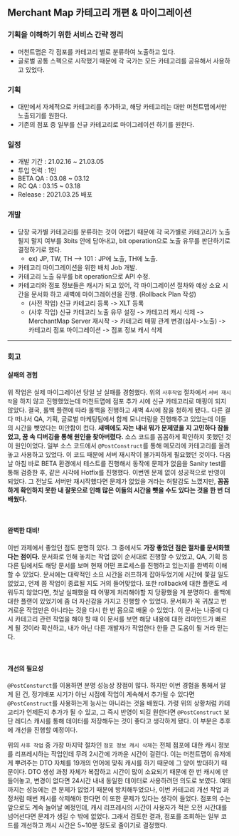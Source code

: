 ## Merchant Map 카테고리 개편 & 마이그레이션

### 기획을 이해하기 위한 서비스 간략 정리

- 머천트맵은 각 점포를 카테고리 별로 분류하여 노출하고 있다.
- 글로벌 공통 스펙으로 시작했기 때문에 각 국가는 모든 카테고리를 공유해서 사용하고 있었다.

### 기획

- 대만에서 자체적으로 카테고리를 추가하고, 해당 카테고리는 대만 머천트맵에서만 노출되기를 원한다.
- 기존의 점포 중 일부를 신규 카테고리로 마이그레이션 하기를 원한다.

### 일정

- 개발 기간 : 21.02.16 ~ 21.03.05
- 투입 인력 : 1인
- BETA QA : 03.08 ~ 03.12
- RC QA : 03.15 ~ 03.18
- Release : 2021.03.25 배포

### 개발

- 당장 국가별 카테고리를 분류하는 것이 어렵기 때문에 각 국가별로 카테고리가 노출될지 말지 여부를 3bits 안에 담아내고, bit operation으로 노출 유무를 판단하기로 결정하기로 했다.
  - ex) JP, TW, TH --> 101 : JP에 노출, TH에 노출.
- 카테고리 마이그레이션을 위한 배치 Job 개발.
- 카테고리 노출 유무를 bit operation으로 API 수정.
- 카테고리와 점포 정보들은 캐시가 되고 있어, 각 마이그레이션 절차와 예상 소요 시간을 문서화 하고 새벽에 마이그레이션을 진행. (Rollback Plan 작성)
  - (사전 작업) 신규 카테고리 등록 -> XLT 등록
  - (사후 작업) 신규 카테고리 노출 유무 설정 -> 카테고리 캐시 삭제 -> MerchantMap Server 재시작 -> 카테고리 매핑 관계 변경(심사->노출) -> 카테고리 점포 마이그레이션 -> 점포 정보 캐시 삭제

<hr>

### 회고

#### 실패의 경험

위 작업은 실제 마이그레이션 당일 날 실패를 경험했다. 위의 `사후작업` 절차에서 `서버 재시작`을 하지 않고 진행했었는데 머천트맵에 점포 추가 시에 신규 카테고리로 매핑이 되지 않았다. 결국, 롤백 플랜에 따라 롤백을 진행하고 새벽 4시에 잠을 청하게 됐다..
다른 걸 다 떠나서 QA, 기획, 글로벌 마케팅팀에서 함께 모니터링을 진행해주고 있었는데 이들의 시간을 뺏었다는 미안함이 컸다. **새벽에도 자는 내내 뭐가 문제였을 지 고민하다 잠들었고, 꿈 속 디버깅을 통해 원인을 찾아버렸다.**
소스 코드를 꼼꼼하게 확인하지 못했던 것이 원인이었다. 일부 소스 코드에서 `@PostConstruct`를 통해 메모리에 카테고리를 올려놓고 사용하고 있었다. 이 코드 때문에 서버 재시작이 불가피하게 필요했던 것이다.
다음 날 아침 바로 BETA 환경에서 테스트를 진행해서 동작에 문제가 없음을 Sanity test를 통해 검증한 후, 같은 시각에 Hotfix를 진행했다. 이번엔 문제 없이 성공적으로 반영이 되었다.
그 전날도 서버만 재시작했다면 문제가 없었을 거라는 허탈감도 느꼈지만, **꼼꼼하게 확인하지 못한 내 잘못으로 인해 많은 이들의 시간을 뺏을 수도 있다는 것을 한 번 더 배웠다.**

<br>

#### 완벽한 대비!

이번 과제에서 좋았던 점도 분명히 있다. 그 중에서도 **가장 좋았던 점은 절차를 문서화했다는 점이다.** 문서화로 인해 놓치는 작업 없이 순서대로 진행할 수 있었고, QA, 기획 등 다른 팀에서도 해당 문서를 보며 현재 어떤 프로세스를 진행하고 있는지를 완벽히 이해할 수 있었다.
문서에는 대략적인 소요 시간을 러프하게 잡아두었기에 시간에 쫓길 일도 없었고, 언제 쯤 작업이 종료될 지도 거의 들어맞았다. 또한 rollback에 대한 플랜도 세워두지 않았다면, 첫날 실패했을 때 어떻게 처리해야할 지 당황했을 게 분명하다. 롤백에 대한 플랜이 있었기에 좀 더 자신감을 가지고 진행할 수 있었다. 문서화가 꼭 귀찮고 번거로운 작업만은 아니라는 것을 다시 한 번 몸으로 배울 수 있었다. 이 문서는 나중에 다시 카테고리 관련 작업을 해야 할 때 이 문서를 보면 해당 내용에 대한 리마인드가 빠르게 될 것이라 확신하고, 내가 아닌 다른 개발자가 작업한다 한들 큰 도움이 될 거라 믿는다.

<br>

#### 개선의 필요성

`@PostConsturct`를 이용하면 분명 성능상 장점이 많다. 하지만 이번 경험을 통해서 알게 된 건, 정기배포 시기가 아닌 시점에 작업이 계속해서 추가될 수 있다면 `@PostConstruct`를 사용하는게 능사는 아니라는 것을 배웠다.
가령 위의 상황처럼 카테고리가 언제든지 추가가 될 수 있고, 그 즉시 반영이 되길 원한다면 `@PostConstruct` 보단 레디스 캐시를 통해 데이터를 저장해두는 것이 좋다고 생각하게 됐다. 이 부분은 추후에 개선을 진행할 예정이다.

위의 `사후 작업` 중 가장 마지막 절차인 `점포 정보 캐시 삭제`는 전체 점포에 대한 캐시 정보를 리프레시하는 작업인데 무려 2시간에 가까운 시간이 걸린다. 이는 머천트맵이 유저에게 뿌려주는 DTO 자체를 19개의 언어에 맞춰 캐시를 하기 때문에 그 양이 방대하기 때문이다.
DTO 생성 과정 자체가 복잡하고 시간이 많이 소요되기 때문에 한 번 캐시에 만들어놓고, 변경이 없다면 24시간 내내 동일한 데이터로 사용하려던 의도로 보였다. 여태까지는 성능에는 큰 문제가 없었기 때문에 방치해두었으나, 이번 카테고리 개선 작업 과정처럼 매번 캐시를 삭제해야 한다면 이 또한 문제가 있다는 생각이 들었다. 점포의 수는 앞으로도 계속 늘어날 예정인데, 캐시 리프레시의 시간이 사용자가 적은 오전 시간대를 넘어선다면 문제가 생길 수 밖에 없었다.
그래서 검토한 결과, 점포를 조회하는 일부 코드를 개선하고 캐시 시간은 5~10분 정도로 줄이기로 결정했다.